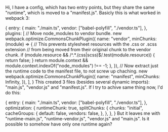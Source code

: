 Hi, I have a config, which has two entry points, but they share the same "runtime", which is moved to a "manifest.js".
Basicly this is what worked in webpack 3:

{
    entry: {
        main: "./main.ts",
        vendor: ["babel-polyfill", "./vendor.ts"],
    },
    plugins: [
        // Move node_modules to vendor bundle.
        new webpack.optimize.CommonsChunkPlugin({
            name: "vendor",
            minChunks: (module) => {
                // This prevents stylesheet resources with the .css or .scss extension
                // from being moved from their original chunk to the vendor chunk.
                if (module.resource && /^.*\.(css|scss)$/.test(module.resource)) {
                    return false;
                }
                return module.context && module.context.indexOf("node_modules") !== -1;
            },
        }),
        // Now extract just the runtime code to the manifest file, to not screw up chaching.
        new webpack.optimize.CommonsChunkPlugin({
            name: "manifest",
            minChunks: Infinity,
        }),
    ],
}
This created 3 files (besides several dynamic imports): "main.js", "vendor.js" and "manifest.js".
If I try to achive same thing now, I'd do this:

{
    entry: {
        main: "./main.ts",
        vendor: ["babel-polyfill", "./vendor.ts"],
    },
    optimization: {
        runtimeChunk: true,
        splitChunks: {
            chunks: "initial",
            cacheGroups: {
                default: false,
                vendors: false,
            },
        },
    },
}
But it leaves me with "runtime-main.js", "runtime-vendor.js", "vendor.js" and "main.js".
Is it possible to somehow have only one runtime again?